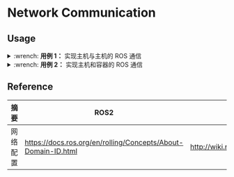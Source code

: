 # Network Communication

## Usage

<details>
    <summary>:wrench: <b>用例 1：</b>
        实现主机与主机的 ROS 通信
    </summary>

<!-- tabs:start -->

#### **ROS2**

TODO

#### **ROS1**

```bash
# 将如下内容添加到 ~/.bashrc

# >>> 主机配置 >>>
# 获取主机的 IP 地址
ROS_MASTER_IP=`hostname -I | awk '{print $1}'`
export ROS_MASTER_URI=http://${ROS_MASTER_IP}:11311

# >>> 从机配置 >>>
# ROS_MASTER_IP：对应为主机的 IP 地址
export ROS_MASTER_URI=http://<ROS_MASTER_IP>:11311
```

<!-- tabs:end -->

</details>

<details>
    <summary>:wrench: <b>用例 2：</b>
        实现主机和容器的 ROS 通信
    </summary>

<!-- tabs:start -->

#### **ROS2**

```bash
# 已测试如下组合
# 主机 Noetic 和 容器 Noetic
# 主机 Noetic 和 容器 Melodic

（主机）$ docker run -it --net=host --rm <镜像名>

# 用例：主机和容器端可互换
（主机）$ roscore
（主机）$ rosrun roscpp_tutorials talker
（容器）$ rosrun roscpp_tutorials listener
```

#### **ROS1**

```bash
# 测试环境（humble）

# 不需要 --ipc=host --net=host --pid=host -v /dev/shm:/dev/shm
（主机）$ docker run -it --net=host --rm <镜像名>

# 安装依赖（可互相切换）
$ sudo apt install ros-${ROS_DISTRO}-rmw-connextdds
$ RMW_IMPLEMENTATION=rmw_connextdds ros2 run demo_nodes_cpp talker
$ RMW_IMPLEMENTATION=rmw_connextdds ros2 run demo_nodes_cpp listener

# 实测如下 DDS 不起作用
$ sudo apt install ros-${ROS_DISTRO}-rmw-fastrtps-cpp
$ RMW_IMPLEMENTATION=rmw_fastrtps_cpp ros2 run demo_nodes_cpp talker
$ RMW_IMPLEMENTATION=rmw_fastrtps_cpp ros2 run demo_nodes_cpp listener

$ sudo apt install ros-${ROS_DISTRO}-rmw-cyclonedds-cpp
$ RMW_IMPLEMENTATION=rmw_cyclonedds_cpp ros2 run demo_nodes_cpp talker
$ RMW_IMPLEMENTATION=rmw_cyclonedds_cpp ros2 run demo_nodes_cpp listener

# 缺乏可用证书
$ RMW_IMPLEMENTATION=rmw_gurumdds_cpp ros2 run demo_nodes_cpp talker
$ RMW_IMPLEMENTATION=rmw_gurumdds_cpp ros2 run demo_nodes_cpp listener
```

<!-- tabs:end -->

实测 ROS1 和 ROS2 都不需要如下 Dockerfile 配置

```dockerfile
# Dockerfile
ARG USER_NAME=<用户名>
RUN useradd ${USER_NAME} -m -G sudo -u 1000 -s /bin/bash && yes ${USER_NAME} | passwd ${USER_NAME}
USER ${USER_NAME}
```

已参考资料：

- [ROS2 topics on Docker detected by host but can't subscribe](https://github.com/eProsima/Fast-DDS/issues/2956)

</details>

## Reference

| 摘要   | ROS2                                                          | ROS1                                 |
|------|---------------------------------------------------------------|--------------------------------------|
| 网络配置 | https://docs.ros.org/en/rolling/Concepts/About-Domain-ID.html | http://wiki.ros.org/ROS/NetworkSetup |
